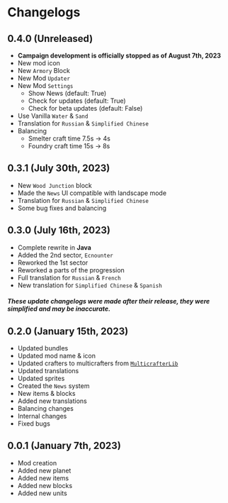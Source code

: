 # Changelogs

## 0.4.0 (Unreleased)
 * **Campaign development is officially stopped as of August 7th, 2023**
 * New mod icon
 * New `Armory` Block
 * New Mod `Updater`
 * New Mod `Settings`
   * Show News (default: True)
   * Check for updates (default: True)
   * Check for beta updates (default: False)
 * Use Vanilla `Water` & `Sand`
 * Translation for `Russian` & `Simplified Chinese`
 * Balancing
   * Smelter craft time 7.5s → 4s
   * Foundry craft time 15s → 8s

## 0.3.1 (July 30th, 2023)
 * New `Wood Junction` block
 * Made the `News` UI compatible with landscape mode
 * Translation for `Russian` & `Simplified Chinese`
 * Some bug fixes and balancing

## 0.3.0 (July 16th, 2023)
 * Complete rewrite in **Java**
 * Added the 2nd sector, `Ecnounter`
 * Reworked the 1st sector
 * Reworked a parts of the progression
 * Full translation for `Russian` & `French`
 * New translation for `Simplified Chinese` & `Spanish`

##### These update changelogs were made after their release, they were simplified and may be inaccurate.

## 0.2.0 (January 15th, 2023)
 * Updated bundles
 * Updated mod name & icon
 * Updated crafters to multicrafters from [`MulticrafterLib`](https://github.com/liplum/MultiCrafterLib)
 * Updated translations
 * Updated sprites
 * Created the `News` system
 * New items & blocks
 * Added new translations
 * Balancing changes
 * Internal changes
 * Fixed bugs

## 0.0.1 (January 7th, 2023)
 * Mod creation
 * Added new planet
 * Added new items
 * Added new blocks
 * Added new units

